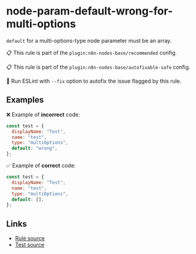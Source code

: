 [//]: # "File generated from a template. Do not edit this file directly."

# node-param-default-wrong-for-multi-options

`default` for a multi-options-type node parameter must be an array.

📋 This rule is part of the `plugin:n8n-nodes-base/recommended` config.

📋 This rule is part of the `plugin:n8n-nodes-base/autofixable-safe` config.

🔧 Run ESLint with `--fix` option to autofix the issue flagged by this rule.

## Examples

❌ Example of **incorrect** code:

```js
const test = {
  displayName: "Test",
  name: "test",
  type: "multiOptions",
  default: "wrong",
};
```

✅ Example of **correct** code:

```js
const test = {
  displayName: "Test",
  name: "test",
  type: "multiOptions",
  default: [],
};
```

## Links

- [Rule source](../../lib/rules/node-param-default-wrong-for-multi-options.ts)
- [Test source](../../tests/node-param-default-wrong-for-multi-options.test.ts)
